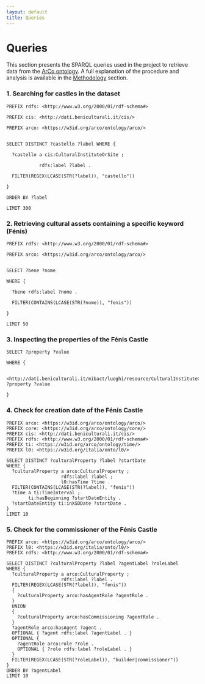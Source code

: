 ```yaml
---
layout: default
title: Queries
---
```


# Queries

This section presents the SPARQL queries used in the project to retrieve data from the [ArCo ontology](https://dati.beniculturali.it/lode/extract?lang=it&url=https://raw.githubusercontent.com/ICCD-MiBACT/ArCo/master/ArCo-release/ontologie/arco/arco.owl). A full explanation of the procedure and analysis is available in the [Methodology](./methodology) section.

### 1. Searching for castles in the dataset

```sparql
PREFIX rdfs: <http://www.w3.org/2000/01/rdf-schema#>

PREFIX cis: <http://dati.beniculturali.it/cis/>

PREFIX arco: <https://w3id.org/arco/ontology/arco/>


SELECT DISTINCT ?castello ?label WHERE {

  ?castello a cis:CulturalInstituteOrSite ;
  
            rdfs:label ?label .
            
  FILTER(REGEX(LCASE(STR(?label)), "castello"))
  
}

ORDER BY ?label

LIMIT 300
```

### 2. Retrieving cultural assets containing a specific keyword (Fénis)

```sparql
PREFIX rdfs: <http://www.w3.org/2000/01/rdf-schema#>

PREFIX arco: <https://w3id.org/arco/ontology/arco/>


SELECT ?bene ?nome

WHERE {

  ?bene rdfs:label ?nome .
  
  FILTER(CONTAINS(LCASE(STR(?nome)), "fenis"))
  
}

LIMIT 50
```

### 3. Inspecting the properties of the Fénis Castle

```sparql
SELECT ?property ?value

WHERE {

  <http://dati.beniculturali.it/mibact/luoghi/resource/CulturalInstituteOrSite/100827> ?property ?value
  
}
```

### 4. Check for creation date of the Fénis Castle

```sparql
PREFIX arco: <https://w3id.org/arco/ontology/arco/>
PREFIX core: <https://w3id.org/arco/ontology/core/>
PREFIX cis: <http://dati.beniculturali.it/cis/>
PREFIX rdfs: <http://www.w3.org/2000/01/rdf-schema#>
PREFIX ti: <https://w3id.org/arco/ontology/time/>
PREFIX l0: <https://w3id.org/italia/onto/l0/>

SELECT DISTINCT ?culturalProperty ?label ?startDate
WHERE {
  ?culturalProperty a arco:CulturalProperty ;
                    rdfs:label ?label ;
                    l0:hasTime ?time . 
  FILTER(CONTAINS(LCASE(STR(?label)), "fenis"))
  ?time a ti:TimeInterval ;
        ti:hasBeginning ?startDateEntity .
  ?startDateEntity ti:inXSDDate ?startDate .
}
LIMIT 10
```

### 5. Check for the commissioner of the Fénis Castle

```sparql
PREFIX arco: <https://w3id.org/arco/ontology/arco/>
PREFIX l0: <https://w3id.org/italia/onto/l0/>
PREFIX rdfs: <http://www.w3.org/2000/01/rdf-schema#>

SELECT DISTINCT ?culturalProperty ?label ?agentLabel ?roleLabel
WHERE {
  ?culturalProperty a arco:CulturalProperty ;
                    rdfs:label ?label .
  FILTER(REGEX(LCASE(STR(?label)), "fenis"))
  {
    ?culturalProperty arco:hasAgentRole ?agentRole .
  }
  UNION
  {
    ?culturalProperty arco:hasCommissioning ?agentRole .
  }
  ?agentRole arco:hasAgent ?agent .
  OPTIONAL { ?agent rdfs:label ?agentLabel . }
  OPTIONAL { 
    ?agentRole arco:role ?role .
    OPTIONAL { ?role rdfs:label ?roleLabel . }
  }
  FILTER(REGEX(LCASE(STR(?roleLabel)), "builder|commissioner"))
}
ORDER BY ?agentLabel
LIMIT 10
```
